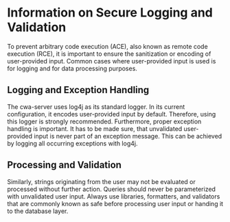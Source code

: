 # Information on Secure Logging and Validation

To prevent arbitrary code execution (ACE), also known as remote code execution (RCE), it is important to ensure the sanitization or encoding of user-provided input.
Common cases where user-provided input is used is for logging and for data processing purposes.

## Logging and Exception Handling

The cwa-server uses log4j as its standard logger. In its current configuration, it encodes user-provided input by default.
Therefore, using this logger is strongly recommended.
Furthermore, proper exception handling is important. It has to be made sure, that unvalidated user-provided input is never part of an exception message.
This can be achieved by logging all occurring exceptions with log4j.


## Processing and Validation

Similarly, strings originating from the user may not be evaluated or processed without further action.
Queries should never be parameterized with unvalidated user input. Always use libraries, formatters, and validators that are commonly known as safe before processing user input or handing it to the database layer.
